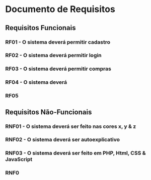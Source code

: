 # Documento de Requisitos

## Requisitos Funcionais

### RF01 - O sistema deverá permitir cadastro
### RF02 - O sistema deverá permitir login
### RF03 - O sistema deverá permitir compras
### RF04 - O sistema deverá
### RF05

## Requisitos Não-Funcionais

### RNF01 - O sistema deverá ser feito nas cores x, y & z
### RNF02 - O sistema deverá ser autoexplicativo
### RNF03 - O sistema deverá ser feito em PHP, Html, CSS & JavaScript
### RNF0
